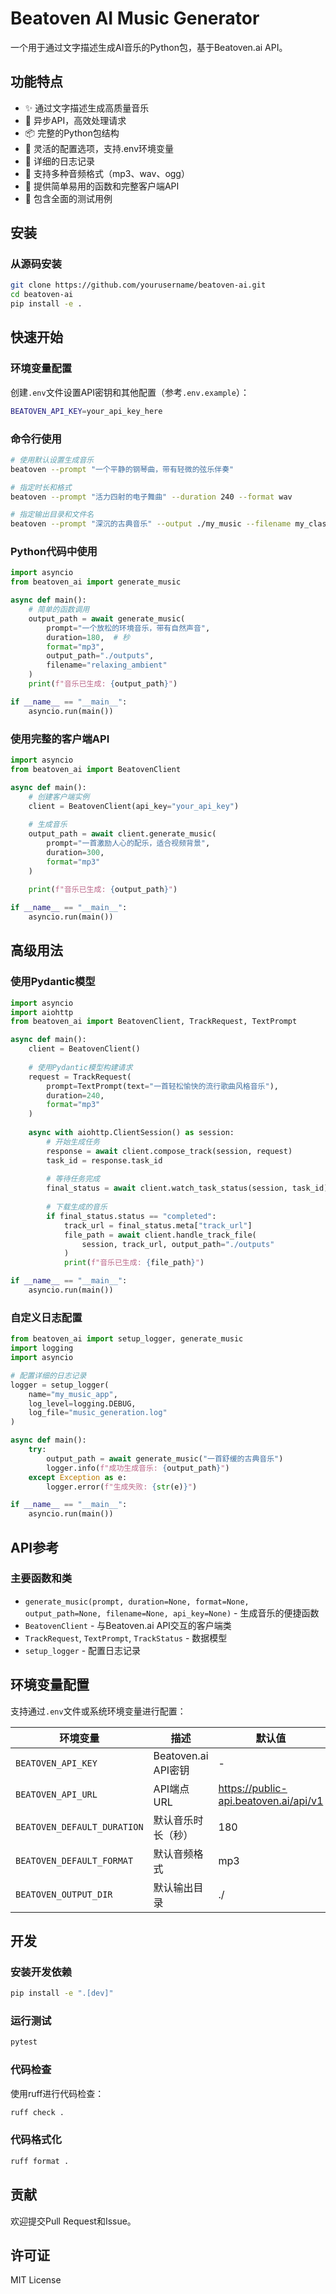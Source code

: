 # Beatoven AI Music Generator

一个用于通过文字描述生成AI音乐的Python包，基于Beatoven.ai API。

## 功能特点

- ✨ 通过文字描述生成高质量音乐
- 🚀 异步API，高效处理请求
- 📦 完整的Python包结构
- 🔧 灵活的配置选项，支持.env环境变量
- 📝 详细的日志记录
- 🔄 支持多种音频格式（mp3、wav、ogg）
- 🧩 提供简单易用的函数和完整客户端API
- 🧪 包含全面的测试用例

## 安装

### 从源码安装

```bash
git clone https://github.com/yourusername/beatoven-ai.git
cd beatoven-ai
pip install -e .
```

## 快速开始

### 环境变量配置

创建`.env`文件设置API密钥和其他配置（参考`.env.example`）：

```bash
BEATOVEN_API_KEY=your_api_key_here
```

### 命令行使用

```bash
# 使用默认设置生成音乐
beatoven --prompt "一个平静的钢琴曲，带有轻微的弦乐伴奏"

# 指定时长和格式
beatoven --prompt "活力四射的电子舞曲" --duration 240 --format wav

# 指定输出目录和文件名
beatoven --prompt "深沉的古典音乐" --output ./my_music --filename my_classical_piece
```

### Python代码中使用

```python
import asyncio
from beatoven_ai import generate_music

async def main():
    # 简单的函数调用
    output_path = await generate_music(
        prompt="一个放松的环境音乐，带有自然声音",
        duration=180,  # 秒
        format="mp3",
        output_path="./outputs",
        filename="relaxing_ambient"
    )
    print(f"音乐已生成: {output_path}")

if __name__ == "__main__":
    asyncio.run(main())
```

### 使用完整的客户端API

```python
import asyncio
from beatoven_ai import BeatovenClient

async def main():
    # 创建客户端实例
    client = BeatovenClient(api_key="your_api_key")
    
    # 生成音乐
    output_path = await client.generate_music(
        prompt="一首激励人心的配乐，适合视频背景",
        duration=300,
        format="mp3"
    )
    
    print(f"音乐已生成: {output_path}")

if __name__ == "__main__":
    asyncio.run(main())
```

## 高级用法

### 使用Pydantic模型

```python
import asyncio
import aiohttp
from beatoven_ai import BeatovenClient, TrackRequest, TextPrompt

async def main():
    client = BeatovenClient()
    
    # 使用Pydantic模型构建请求
    request = TrackRequest(
        prompt=TextPrompt(text="一首轻松愉快的流行歌曲风格音乐"),
        duration=240,
        format="mp3"
    )
    
    async with aiohttp.ClientSession() as session:
        # 开始生成任务
        response = await client.compose_track(session, request)
        task_id = response.task_id
        
        # 等待任务完成
        final_status = await client.watch_task_status(session, task_id)
        
        # 下载生成的音乐
        if final_status.status == "completed":
            track_url = final_status.meta["track_url"]
            file_path = await client.handle_track_file(
                session, track_url, output_path="./outputs"
            )
            print(f"音乐已生成: {file_path}")

if __name__ == "__main__":
    asyncio.run(main())
```

### 自定义日志配置

```python
from beatoven_ai import setup_logger, generate_music
import logging
import asyncio

# 配置详细的日志记录
logger = setup_logger(
    name="my_music_app",
    log_level=logging.DEBUG,
    log_file="music_generation.log"
)

async def main():
    try:
        output_path = await generate_music("一首舒缓的古典音乐")
        logger.info(f"成功生成音乐: {output_path}")
    except Exception as e:
        logger.error(f"生成失败: {str(e)}")

if __name__ == "__main__":
    asyncio.run(main())
```

## API参考

### 主要函数和类

- `generate_music(prompt, duration=None, format=None, output_path=None, filename=None, api_key=None)` - 生成音乐的便捷函数
- `BeatovenClient` - 与Beatoven.ai API交互的客户端类
- `TrackRequest`, `TextPrompt`, `TrackStatus` - 数据模型
- `setup_logger` - 配置日志记录

## 环境变量配置

支持通过`.env`文件或系统环境变量进行配置：

| 环境变量 | 描述 | 默认值 |
|----------|------|--------|
| `BEATOVEN_API_KEY` | Beatoven.ai API密钥 | - |
| `BEATOVEN_API_URL` | API端点URL | https://public-api.beatoven.ai/api/v1 |
| `BEATOVEN_DEFAULT_DURATION` | 默认音乐时长（秒） | 180 |
| `BEATOVEN_DEFAULT_FORMAT` | 默认音频格式 | mp3 |
| `BEATOVEN_OUTPUT_DIR` | 默认输出目录 | ./ |

## 开发

### 安装开发依赖

```bash
pip install -e ".[dev]"
```

### 运行测试

```bash
pytest
```

### 代码检查

使用ruff进行代码检查：

```bash
ruff check .
```

### 代码格式化

```bash
ruff format .
```

## 贡献

欢迎提交Pull Request和Issue。

## 许可证

MIT License